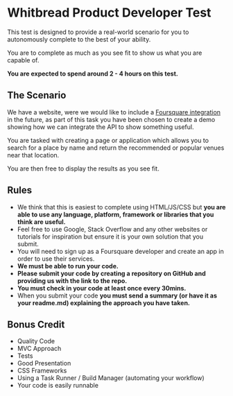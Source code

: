 # Whitbread Product Developer Test

This test is designed to provide a real-world scenario for you to autonomously complete to the best of your ability.

You are to complete as much as you see fit to show us what you are capable of.

**You are expected to spend around 2 - 4 hours on this test.**

## The Scenario

We have a website, were we would like to include a [Foursquare integration](https://developer.foursquare.com/) in the future, as part of this task you have been chosen to create a demo showing how we can integrate the API to show something useful.

You are tasked with creating a page or application which allows you to search for a place by name and return the recommended or popular venues near that location.

You are then free to display the results as you see fit.

## Rules

*   We think that this is easiest to complete using HTML/JS/CSS but **you are able to use any language, platform, framework or libraries that you think are useful.**
*   Feel free to use Google, Stack Overflow and any other websites or tutorials for inspiration but ensure it is your own solution that you submit.
*   You will need to sign up as a Foursquare developer and create an app in order to use their services.
*   **We must be able to run your code.**
*   **Please submit your code by creating a repository on GitHub and providing us with the link to the repo.**
*   **You must check in your code at least once every 30mins.**
*   When you submit your code **you must send a summary (or have it as your readme.md) explaining the approach you have taken.**

## Bonus Credit

*   Quality Code
*   MVC Approach
*   Tests
*   Good Presentation
*   CSS Frameworks
*   Using a Task Runner / Build Manager (automating your workflow)
*   Your code is easily runnable

